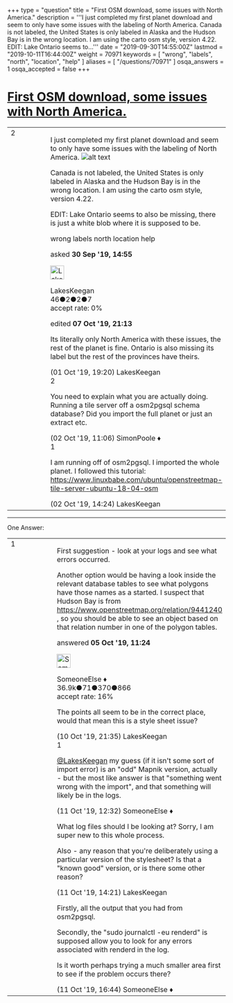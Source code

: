 +++
type = "question"
title = "First OSM download, some issues with North America."
description = '''I just completed my first planet download and seem to only have some issues with the labeling of North America.   Canada is not labeled, the United States is only labeled in Alaska and the Hudson Bay is in the wrong location. I am using the carto osm style, version 4.22.  EDIT: Lake Ontario seems to...'''
date = "2019-09-30T14:55:00Z"
lastmod = "2019-10-11T16:44:00Z"
weight = 70971
keywords = [ "wrong", "labels", "north", "location", "help" ]
aliases = [ "/questions/70971" ]
osqa_answers = 1
osqa_accepted = false
+++

<div class="headNormal">

# [First OSM download, some issues with North America.](/questions/70971/first-osm-download-some-issues-with-north-america)

</div>

<div id="main-body">

<div id="askform">

<table id="question-table" style="width:100%;">
<colgroup>
<col style="width: 50%" />
<col style="width: 50%" />
</colgroup>
<tbody>
<tr>
<td style="width: 30px; vertical-align: top"><div class="vote-buttons">
<span id="post-70971-upvote" class="ajax-command post-vote up" rel="nofollow" title="I like this post (click again to cancel)"> </span>
<div id="post-70971-score" class="post-score" title="current number of votes">
2
</div>
<span id="post-70971-downvote" class="ajax-command post-vote down" rel="nofollow" title="I dont like this post (click again to cancel)"> </span> <span id="favorite-mark" class="ajax-command favorite-mark" rel="nofollow" title="mark/unmark this question as favorite (click again to cancel)"> </span>
<div id="favorite-count" class="favorite-count">
&#10;</div>
</div></td>
<td><div id="item-right">
<div class="question-body">
<p>I just completed my first planet download and seem to only have some issues with the labeling of North America. <img src="/upfiles/NorthAmericaProblem.PNG" alt="alt text" /></p>
<p>Canada is not labeled, the United States is only labeled in Alaska and the Hudson Bay is in the wrong location. I am using the carto osm style, version 4.22.</p>
<p>EDIT: Lake Ontario seems to also be missing, there is just a white blob where it is supposed to be.</p>
</div>
<div id="question-tags" class="tags-container tags">
<span class="post-tag tag-link-wrong" rel="tag" title="see questions tagged &#39;wrong&#39;">wrong</span> <span class="post-tag tag-link-labels" rel="tag" title="see questions tagged &#39;labels&#39;">labels</span> <span class="post-tag tag-link-north" rel="tag" title="see questions tagged &#39;north&#39;">north</span> <span class="post-tag tag-link-location" rel="tag" title="see questions tagged &#39;location&#39;">location</span> <span class="post-tag tag-link-help" rel="tag" title="see questions tagged &#39;help&#39;">help</span>
</div>
<div id="question-controls" class="post-controls">
&#10;</div>
<div class="post-update-info-container">
<div class="post-update-info post-update-info-user">
<p>asked <strong>30 Sep '19, 14:55</strong></p>
<img src="https://secure.gravatar.com/avatar/c586e65837086d3f4993593ef9d723fa?s=32&amp;d=identicon&amp;r=g" class="gravatar" width="32" height="32" alt="LakesKeegan&#39;s gravatar image" />
<p><span>LakesKeegan</span><br />
<span class="score" title="46 reputation points">46</span><span title="2 badges"><span class="badge1">●</span><span class="badgecount">2</span></span><span title="2 badges"><span class="silver">●</span><span class="badgecount">2</span></span><span title="7 badges"><span class="bronze">●</span><span class="badgecount">7</span></span><br />
<span class="accept_rate" title="Rate of the user&#39;s accepted answers">accept rate:</span> <span title="LakesKeegan has no accepted answers">0%</span></p>
</img>
</div>
<div class="post-update-info post-update-info-edited">
<p><span> edited <strong>07 Oct '19, 21:13</strong> </span></p>
</div>
</div>
<div id="comments-container-70971" class="comments-container">
<span id="70997"></span>
<div id="comment-70997" class="comment">
<div id="post-70997-score" class="comment-score">
&#10;</div>
<div class="comment-text">
<p>Its literally only North America with these issues, the rest of the planet is fine. Ontario is also missing its label but the rest of the provinces have theirs.</p>
</div>
<div id="comment-70997-info" class="comment-info">
<span class="comment-age">(01 Oct '19, 19:20)</span> <span class="comment-user userinfo">LakesKeegan</span>
</div>
</div>
<span id="71009"></span>
<div id="comment-71009" class="comment">
<div id="post-71009-score" class="comment-score">
2
</div>
<div class="comment-text">
<p>You need to explain what you are actually doing. Running a tile server off a osm2pgsql schema database? Did you import the full planet or just an extract etc.</p>
</div>
<div id="comment-71009-info" class="comment-info">
<span class="comment-age">(02 Oct '19, 11:06)</span> <span class="comment-user userinfo">SimonPoole ♦</span>
</div>
</div>
<span id="71015"></span>
<div id="comment-71015" class="comment">
<div id="post-71015-score" class="comment-score">
1
</div>
<div class="comment-text">
<p>I am running off of osm2pgsql. I imported the whole planet. I followed this tutorial: <a href="https://www.linuxbabe.com/ubuntu/openstreetmap-tile-server-ubuntu-18-04-osm">https://www.linuxbabe.com/ubuntu/openstreetmap-tile-server-ubuntu-18-04-osm</a></p>
</div>
<div id="comment-71015-info" class="comment-info">
<span class="comment-age">(02 Oct '19, 14:24)</span> <span class="comment-user userinfo">LakesKeegan</span>
</div>
</div>
</div>
<div id="comment-tools-70971" class="comment-tools">
&#10;</div>
<div class="clear">
&#10;</div>
<div id="comment-70971-form-container" class="comment-form-container">
&#10;</div>
<div class="clear">
&#10;</div>
</div></td>
</tr>
</tbody>
</table>

------------------------------------------------------------------------

<div class="tabBar">

<span id="sort-top"></span>

<div class="headQuestions">

One Answer:

</div>

</div>

<span id="71045"></span>

<div id="answer-container-71045" class="answer">

<table style="width:100%;">
<colgroup>
<col style="width: 50%" />
<col style="width: 50%" />
</colgroup>
<tbody>
<tr>
<td style="width: 30px; vertical-align: top"><div class="vote-buttons">
<span id="post-71045-upvote" class="ajax-command post-vote up" rel="nofollow" title="I like this post (click again to cancel)"> </span>
<div id="post-71045-score" class="post-score" title="current number of votes">
1
</div>
<span id="post-71045-downvote" class="ajax-command post-vote down" rel="nofollow" title="I dont like this post (click again to cancel)"> </span>
</div></td>
<td><div class="item-right">
<div class="answer-body">
<p>First suggestion - look at your logs and see what errors occurred.</p>
<p>Another option would be having a look inside the relevant database tables to see what polygons have those names as a started. I suspect that Hudson Bay is from <a href="https://www.openstreetmap.org/relation/9441240">https://www.openstreetmap.org/relation/9441240</a> , so you should be able to see an object based on that relation number in one of the polygon tables.</p>
</div>
<div class="answer-controls post-controls">
&#10;</div>
<div class="post-update-info-container">
<div class="post-update-info post-update-info-user">
<p>answered <strong>05 Oct '19, 11:24</strong></p>
<img src="https://secure.gravatar.com/avatar/0bf1aa22f7f5e045b0eb8beb79fe7907?s=32&amp;d=identicon&amp;r=g" class="gravatar" width="32" height="32" alt="SomeoneElse&#39;s gravatar image" />
<p><span>SomeoneElse ♦</span><br />
<span class="score" title="36866 reputation points"><span>36.9k</span></span><span title="71 badges"><span class="badge1">●</span><span class="badgecount">71</span></span><span title="370 badges"><span class="silver">●</span><span class="badgecount">370</span></span><span title="866 badges"><span class="bronze">●</span><span class="badgecount">866</span></span><br />
<span class="accept_rate" title="Rate of the user&#39;s accepted answers">accept rate:</span> <span title="SomeoneElse has 228 accepted answers">16%</span></p>
</div>
</div>
<div id="comments-container-71045" class="comments-container">
<span id="71095"></span>
<div id="comment-71095" class="comment">
<div id="post-71095-score" class="comment-score">
&#10;</div>
<div class="comment-text">
<p>The points all seem to be in the correct place, would that mean this is a style sheet issue?</p>
</div>
<div id="comment-71095-info" class="comment-info">
<span class="comment-age">(10 Oct '19, 21:35)</span> <span class="comment-user userinfo">LakesKeegan</span>
</div>
</div>
<span id="71108"></span>
<div id="comment-71108" class="comment">
<div id="post-71108-score" class="comment-score">
1
</div>
<div class="comment-text">
<p><a href="https://help.openstreetmap.org/users/17253/lakeskeegan">@LakesKeegan</a> my guess (if it isn't some sort of import error) is an "odd" Mapnik version, actually - but the most like answer is that "something went wrong with the import", and that something will likely be in the logs.</p>
</div>
<div id="comment-71108-info" class="comment-info">
<span class="comment-age">(11 Oct '19, 12:32)</span> <span class="comment-user userinfo">SomeoneElse ♦</span>
</div>
</div>
<span id="71109"></span>
<div id="comment-71109" class="comment">
<div id="post-71109-score" class="comment-score">
&#10;</div>
<div class="comment-text">
<p>What log files should I be looking at? Sorry, I am super new to this whole process.</p>
<p>Also - any reason that you're deliberately using a particular version of the stylesheet? Is that a "known good" version, or is there some other reason?</p>
</div>
<div id="comment-71109-info" class="comment-info">
<span class="comment-age">(11 Oct '19, 14:21)</span> <span class="comment-user userinfo">LakesKeegan</span>
</div>
</div>
<span id="71112"></span>
<div id="comment-71112" class="comment">
<div id="post-71112-score" class="comment-score">
&#10;</div>
<div class="comment-text">
<p>Firstly, all the output that you had from osm2pgsql.</p>
<p>Secondly, the "sudo journalctl -eu renderd" is supposed allow you to look for any errors associated with renderd in the log.</p>
<p>Is it worth perhaps trying a much smaller area first to see if the problem occurs there?</p>
</div>
<div id="comment-71112-info" class="comment-info">
<span class="comment-age">(11 Oct '19, 16:44)</span> <span class="comment-user userinfo">SomeoneElse ♦</span>
</div>
</div>
</div>
<div id="comment-tools-71045" class="comment-tools">
&#10;</div>
<div class="clear">
&#10;</div>
<div id="comment-71045-form-container" class="comment-form-container">
&#10;</div>
<div class="clear">
&#10;</div>
</div></td>
</tr>
</tbody>
</table>

</div>

<div class="paginator-container-left">

</div>

</div>

</div>

